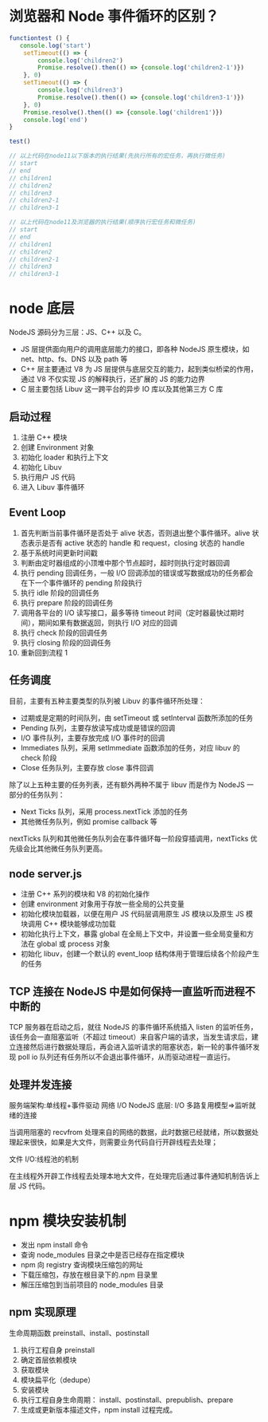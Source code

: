 # 浏览器和 Node 事件循环的区别？

```js
functiontest () {
   console.log('start')
    setTimeout(() => {
        console.log('children2')
        Promise.resolve().then(() => {console.log('children2-1')})
    }, 0)
    setTimeout(() => {
        console.log('children3')
        Promise.resolve().then(() => {console.log('children3-1')})
    }, 0)
    Promise.resolve().then(() => {console.log('children1')})
    console.log('end')
}

test()

// 以上代码在node11以下版本的执行结果(先执行所有的宏任务，再执行微任务)
// start
// end
// children1
// children2
// children3
// children2-1
// children3-1

// 以上代码在node11及浏览器的执行结果(顺序执行宏任务和微任务)
// start
// end
// children1
// children2
// children2-1
// children3
// children3-1


```

# node 底层

NodeJS 源码分为三层：JS、C++ 以及 C。

- JS 层提供面向用户的调用底层能力的接口，即各种 NodeJS 原生模块，如 net、http、fs、DNS 以及 path 等
- C++ 层主要通过 V8 为 JS 层提供与底层交互的能力，起到类似桥梁的作用，通过 V8 不仅实现 JS 的解释执行，还扩展的 JS 的能力边界
- C 层主要包括 Libuv 这一跨平台的异步 IO 库以及其他第三方 C 库

## 启动过程

1. 注册 C++ 模块
2. 创建 Environment 对象
3. 初始化 loader 和执行上下文
4. 初始化 Libuv
5. 执行用户 JS 代码
6. 进入 Libuv 事件循环

## Event Loop

1. 首先判断当前事件循环是否处于 alive 状态，否则退出整个事件循环。alive 状态表示是否有 active 状态的 handle 和 request，closing 状态的 handle
2. 基于系统时间更新时间戳
3. 判断由定时器组成的小顶堆中那个节点超时，超时则执行定时器回调
4. 执行 pending 回调任务，一般 I/O 回调添加的错误或写数据成功的任务都会在下一个事件循环的 pending 阶段执行
5. 执行 idle 阶段的回调任务
6. 执行 prepare 阶段的回调任务
7. 调用各平台的 I/O 读写接口，最多等待 timeout 时间（定时器最快过期时间），期间如果有数据返回，则执行 I/O 对应的回调
8. 执行 check 阶段的回调任务
9. 执行 closing 阶段的回调任务
10. 重新回到流程 1

## 任务调度

目前，主要有五种主要类型的队列被 Libuv 的事件循环所处理：

- 过期或是定期的时间队列，由 setTimeout 或 setInterval 函数所添加的任务
- Pending 队列，主要存放读写成功或是错误的回调
- I/O 事件队列，主要存放完成 I/O 事件时的回调
- Immediates 队列，采用 setImmediate 函数添加的任务，对应 libuv 的 check 阶段
- Close 任务队列，主要存放 close 事件回调

除了以上五种主要的任务列表，还有额外两种不属于 libuv 而是作为 NodeJS 一部分的任务队列：

- Next Ticks 队列，采用 process.nextTick 添加的任务
- 其他微任务队列，例如 promise callback 等

nextTicks 队列和其他微任务队列会在事件循环每一阶段穿插调用，nextTicks 优先级会比其他微任务队列更高。

## node server.js

- 注册 C++ 系列的模块和 V8 的初始化操作
- 创建 environment 对象用于存放一些全局的公共变量
- 初始化模块加载器，以便在用户 JS 代码层调用原生 JS 模块以及原生 JS 模块调用 C++ 模块能够成功加载
- 初始化执行上下文，暴露 global 在全局上下文中，并设置一些全局变量和方法在 global 或 process 对象
- 初始化 libuv，创建一个默认的 event_loop 结构体用于管理后续各个阶段产生的任务

## TCP 连接在 NodeJS 中是如何保持一直监听而进程不中断的

TCP 服务器在启动之后，就往 NodeJS 的事件循环系统插入 listen 的监听任务，该任务会一直阻塞监听（不超过 timeout）来自客户端的请求，当发生请求后，建立连接然后进行数据处理后，再会进入监听请求的阻塞状态，新一轮的事件循环发现 poll io 队列还有任务所以不会退出事件循环，从而驱动进程一直运行。

## 处理并发连接

服务端架构:单线程+事件驱动
网络 I/O NodeJS 底层: I/O 多路复用模型=>监听就绪的连接

当调用阻塞的 recvfrom 处理来自的网络的数据，此时数据已经就绪，所以数据处理起来很快，如果是大文件，则需要业务代码自行开辟线程去处理；

文件 I/O:线程池的机制

在主线程外开辟工作线程去处理本地大文件，在处理完后通过事件通知机制告诉上层 JS 代码。

# npm 模块安装机制

- 发出 npm install 命令
- 查询 node_modules 目录之中是否已经存在指定模块
- npm 向 registry 查询模块压缩包的网址
- 下载压缩包，存放在根目录下的.npm 目录里
- 解压压缩包到当前项目的 node_modules 目录

## npm 实现原理

生命周期函数 preinstall、install、postinstall

1. 执行工程自身 preinstall
2. 确定首层依赖模块
3. 获取模块
4. 模块扁平化（dedupe）
5. 安装模块
6. 执行工程自身生命周期： install、postinstall、prepublish、prepare
7. 生成或更新版本描述文件，npm install 过程完成。
